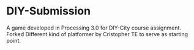 # DIY-Submission
A game developed in Processing 3.0 for DIY-City course assignment. 
Forked Different kind of platformer	by Cristopher TE to serve as starting point. 

